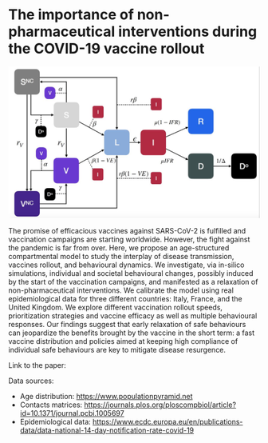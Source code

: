 # The importance of non-pharmaceutical interventions during the COVID-19 vaccine rollout

![alt text](https://github.com/ngozzi/vaccine-behaviour/blob/master/model.jpg)

The promise of efficacious vaccines against SARS-CoV-2 is fulfilled and vaccination campaigns are starting worldwide. However, the fight against the pandemic is far from over. Here, we propose an age-structured compartmental model to study the interplay of disease transmission, vaccines rollout, and behavioural dynamics. We investigate, via in-silico simulations, individual and societal behavioural changes, possibly induced by the start of the vaccination campaigns, and manifested as a relaxation of non-pharmaceutical interventions. We calibrate the model using real epidemiological data for three different countries: Italy, France, and the United Kingdom. We explore different vaccination rollout speeds, prioritization strategies and vaccine efficacy as well as multiple behavioural responses. Our findings suggest that early relaxation of safe behaviours can jeopardize the benefits brought by the vaccine in the short term: a fast vaccine distribution and policies aimed at keeping high compliance of individual safe behaviours are key to mitigate disease resurgence.

Link to the paper: 

Data sources:
- Age distribution: https://www.populationpyramid.net
- Contacts matrices: https://journals.plos.org/ploscompbiol/article?id=10.1371/journal.pcbi.1005697
- Epidemiological data: https://www.ecdc.europa.eu/en/publications-data/data-national-14-day-notification-rate-covid-19
